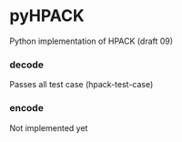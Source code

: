 pyHPACK
=======

Python implementation of HPACK (draft 09)

### decode
Passes all test case (hpack-test-case)

### encode
Not implemented yet
